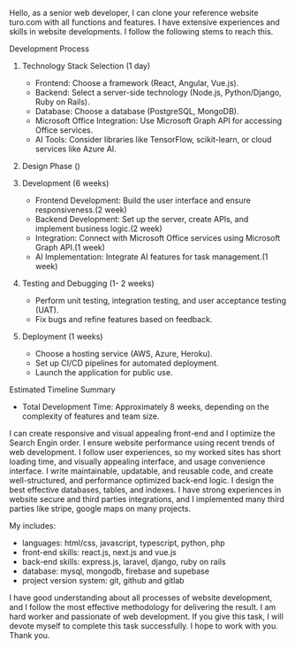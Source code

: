 Hello, as a senior web developer, I can clone your reference website turo.com with all functions and features. I have extensive experiences and skills in website developments. I follow the following stems to reach this.

Development Process

1. Technology Stack Selection (1 day)
   - Frontend: Choose a framework (React, Angular, Vue.js).
   - Backend: Select a server-side technology (Node.js, Python/Django, Ruby on Rails).
   - Database: Choose a database (PostgreSQL, MongoDB).
   - Microsoft Office Integration: Use Microsoft Graph API for accessing Office services.
   - AI Tools: Consider libraries like TensorFlow, scikit-learn, or cloud services like Azure AI.

2. Design Phase ()

2. Development (6 weeks)
   - Frontend Development: Build the user interface and ensure responsiveness.(2 week)
   - Backend Development: Set up the server, create APIs, and implement business logic.(2 week)
   - Integration: Connect with Microsoft Office services using Microsoft Graph API.(1 week)
   - AI Implementation: Integrate AI features for task management.(1 week)

4. Testing and Debugging (1- 2 weeks)
   - Perform unit testing, integration testing, and user acceptance testing (UAT).
   - Fix bugs and refine features based on feedback.

5. Deployment (1 weeks)
   - Choose a hosting service (AWS, Azure, Heroku).
   - Set up CI/CD pipelines for automated deployment.
   - Launch the application for public use.

Estimated Timeline Summary
- Total Development Time: Approximately 8 weeks, depending on the complexity of features and team size.

I can create responsive and visual appealing front-end and I optimize the Search Engin order. I ensure website performance using recent trends of web development. I follow user experiences, so my worked sites has short loading time, and visually appealing interface, and usage convenience interface. 
I write maintainable, updatable, and reusable code, and create well-structured, and performance optimized back-end logic. I design the best effective databases, tables, and indexes. 
I have strong experiences in website secure and third parties integrations, and I implemented many third parties like stripe, google maps on many projects.

My includes:
- languages: html/css, javascript, typescript, python, php
- front-end skills: react.js, next.js and vue.js
- back-end skills: express.js, laravel, django, ruby on rails
- database: mysql, mongodb, firebase and supebase
- project version system: git, github and gitlab

I have good understanding about all processes of website development, and I follow the most effective methodology for delivering the result. I am hard worker and passionate of web development. If you give this task, I will devote myself to complete this task successfully. I hope to work with you.
Thank you.

